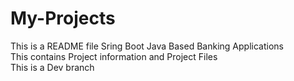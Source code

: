 # My-Projects
This is a README file  Sring Boot Java Based Banking Applications 
<br>
This contains Project information and Project Files
<br>
This is a Dev branch